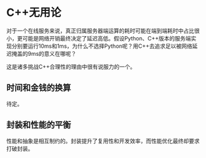 # C++无用论

对于一个在线服务来说，真正归属服务器端运算的耗时可能在端到端耗时中占比很小，更可能是网络开销最终决定了延迟高低。假设Python、C++版本的服务端实现分别要运行10ms和1ms，为什么不选择Python呢？用C++去追求足以被网络延迟掩盖的9ms的意义在哪呢？

这是诸多挑战C++合理性的理由中很有说服力的一个。

## 时间和金钱的换算

待定。

## 封装和性能的平衡

性能和抽象是相互制约的。封装提升了复用性和开发效率，而性能优化最终却要求打破封装。
